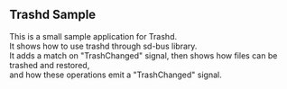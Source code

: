 ## Trashd Sample

This is a small sample application for Trashd.  
It shows how to use trashd through sd-bus library.  
It adds a match on "TrashChanged" signal, then shows how files can be trashed and restored,  
and how these operations emit a "TrashChanged" signal.  
